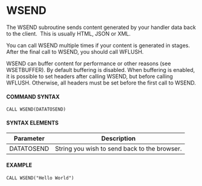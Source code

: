 # WSEND

<PageHeader />

The WSEND subroutine sends content generated by your handler data back to the client.  This is usually HTML, JSON or XML.

You can call WSEND multiple times if your content is generated in stages. After the final call to WSEND, you should call WFLUSH.

WSEND can buffer content for performance or other reasons (see WSETBUFFER). By default buffering is disabled. When buffering is enabled, it is possible to set headers after calling WSEND, but before calling WFLUSH. Otherwise, all headers must be set before the first call to WSEND.

#### COMMAND SYNTAX

```
CALL WSEND(DATATOSEND)
```

#### SYNTAX ELEMENTS


| Parameter<br> | Description<br> |
| --- | --- |
| DATATOSEND<br> | String you wish to send back to the browser.<br> |


#### EXAMPLE

```
CALL WSEND("Hello World")
```
